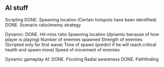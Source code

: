 AI stuff
--------
Scripting
DONE. Spawning location (Certain hotspots have been identified)
DONE. Scenario ratio/enemy strategy

Dynamic:
DONE. Hit-miss ratio
Spawning location (dynamic because of how player is playing)
Number of enemies spawned
Strength of enemies (Scripted only for first wave)
Time of spawn (predict if he will reach critical health and spawn more)
Speed of movement of enemies

Dynamic gameplay AI:
DONE. Flocking
Radial awareness
DONE. Pathfinding